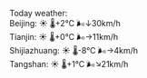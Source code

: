 Today weather:  
Beijing: ☀️   🌡️+2°C 🌬️↓30km/h  
Tianjin: ☀️   🌡️+0°C 🌬️→11km/h  
Shijiazhuang: ☀️   🌡️-8°C 🌬️→4km/h  
Tangshan: ☀️   🌡️+1°C 🌬️↘21km/h  
